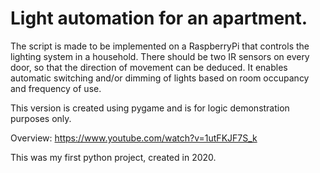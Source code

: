 # Light automation for an apartment.
The script is made to be implemented on a RaspberryPi that controls the lighting system in a household. There should be two IR sensors on every door, so that the direction of movement can be deduced. It enables automatic switching and/or dimming of lights based on room occupancy and frequency of use.

This version is created using pygame and is for logic demonstration purposes only.

Overview: https://www.youtube.com/watch?v=1utFKJF7S_k

This was my first python project, created in 2020.
